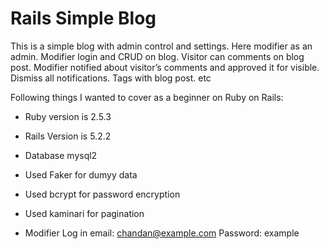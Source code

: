 
# Rails Simple Blog

This is a simple blog with admin control and settings. Here modifier as an admin. Modifier login and CRUD on blog. Visitor can comments on blog post. Modifier notified about visitor’s comments and approved it for visible. Dismiss all notifications. Tags with blog post. etc

Following things I wanted to cover as a beginner on Ruby on Rails:

* Ruby version is 2.5.3

* Rails Version is 5.2.2

* Database mysql2

* Used Faker for dumyy data

* Used bcrypt for password encryption

* Used kaminari for pagination

* Modifier Log in email: chandan@example.com Password: example
